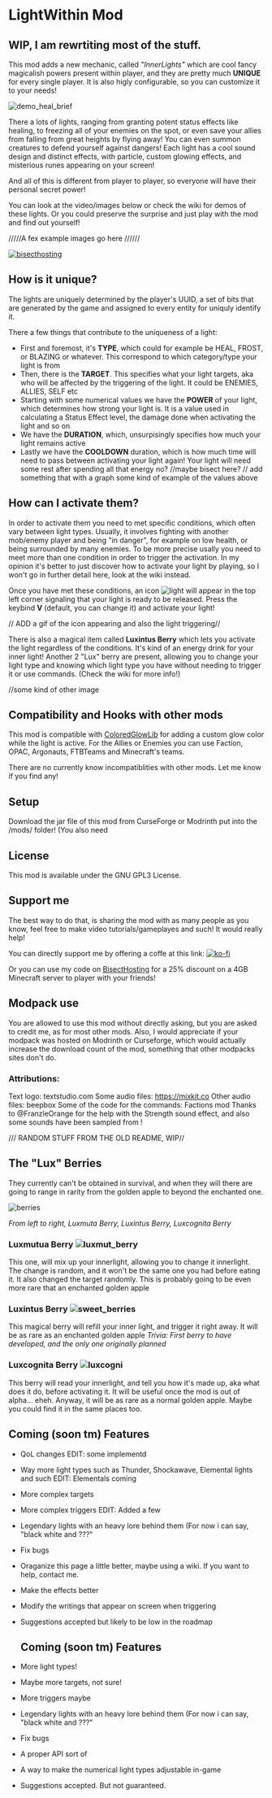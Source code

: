 # LightWithin Mod

## WIP, I am rewrtiting most of the stuff.

This mod adds a new mechanic, called *"InnerLights"* which are cool fancy magicalish powers present within player, and they are pretty much **UNIQUE** for every single
player. It is also higly configurable, so you can customize it to your needs!

![demo_heal_brief](https://user-images.githubusercontent.com/29462910/171922554-e776af80-241a-4acc-a5f8-1d0b3f26211c.gif)

There a lots of lights, ranging from granting potent status effects like healing, to freezing all of your enemies on the spot, or even save your allies from falling from great heights by flying away! You can even summon creatures to defend yourself against dangers!
Each light has a cool sound design and distinct effects, with particle, custom glowing effects, and misterious runes appearing on your screen!

And all of this is different from player to player, so everyone will have their personal secret power!

You can look at the video/images below or check the wiki for demos of these lights. Or you could preserve the surprise and just play with the mod and find out yourself!

/////A fex example images go here //////

[![bisecthosting](https://www.bisecthosting.com/partners/custom-banners/e9c85d2a-cafa-4e2f-98bf-4f62bd9e951c.png)](https://www.bisecthosting.com/LightDev)

## How is it unique?

The lights are uniquely determined by the player's UUID, a set of bits that are generated by the game and assigned to every entity for uniquly identify it. 

There a few things that contribute to the uniqueness of a light: 
- First and foremost, it's **TYPE**, which could for example be HEAL, FROST, or BLAZING or whatever. This correspond to which category/type your light is from
- Then, there is the **TARGET**. This specifies what your light targets, aka who will be affected by the triggering of the light. It could be ENEMIES, ALLIES, SELF etc
- Starting with some numerical values we have the **POWER** of your light, which determines how strong your light is. It is a value used in calculating a Status Effect level, the damage done when activating the light and so on
- We have the **DURATION**, which, unsurpisingly specifies how much your light remains active
- Lastly we have the **COOLDOWN** duration, which is how much time will need to pass between activating your light again! Your light will need some rest after spending all that energy no?
//maybe bisect here?
// add something that with a graph some kind of example of the values above

## How can I activate them?
In order to activate them you need to met specific conditions, which often vary between light types. Usually, it involves fighting with another mob/enemy player and being "in danger", for example on low health, or being surrounded by many enemies. To be more precise usally you need to meet more than one condition in order to trigger the activation. In my opinion it's better to just discover how to activate your light by playing, so I won't go in further detail here, look at the wiki instead.

Once you have met these conditions, an icon ![light](https://github.com/Emafire003/LightWithin/assets/29462910/4453adb1-5c40-4fa6-8a96-94ad8f0d2579) will appear in the top left corner signaling that your light is ready to be released. Press the keybind **V** (default, you can change it) and activate your light!

// ADD a gif of the icon appearing and also the light triggering//

There is also a magical item called **Luxintus Berry** which lets you activate the light regardless of the conditions. It's kind of an energy drink for your inner light! Another 2 "Lux" berry are present, allowing you to change your light type and knowing which light type you have without needing to trigger it or use commands. (Check the wiki for more info!)

//some kind of other image

## Compatibility and Hooks with other mods
This mod is compatible with [ColoredGlowLib]() for adding a custom glow color while the light is active.
For the Allies or Enemies you can use Faction, OPAC, Argonauts, FTBTeams and Minecraft's teams.

There are no currently know incompatiblities with other mods. Let me know if you find any!

## Setup
Download the jar file of this mod from CurseForge or Modrinth put into the /mods/ folder! (You also need 

## License
This mod is available under the GNU GPL3 License.

## Support me
The best way to do that, is sharing the mod with as many people as you know, feel free to make video tutorials/gameplayes and such! It would really help!

You can directly support me by offering a coffe at this link:
[![ko-fi](https://ko-fi.com/img/githubbutton_sm.svg)](https://ko-fi.com/S6S88307C)

Or you can use my code on [BisectHosting](https://www.bisecthosting.com/LightDev) for a 25% discount on a 4GB Minecraft server to player with your friends!

## Modpack use
You are allowed to use this mod without directly asking, but you are asked to credit me, as for most other mods. Also, I would appreciate if your modpack was hosted on Modrinth or Curseforge, which would actually increase the download count of the mod, something that other modpacks sites don't do.

### Attributions:
Text logo: textstudio.com
Some audio files: https://mixkit.co
Other audio files: beepbox
Some of the code for the commands: Factions mod
Thanks to @FranzleOrange for the help with the Strength sound effect, and also some sounds have been sampled from  !



/// RANDOM STUFF FROM THE OLD README, WIP//
## The "Lux" Berries
They currently can't be obtained in survival, and when they will there are going to range in rarity from the golden apple to beyond the enchanted one.

![berries](https://user-images.githubusercontent.com/29462910/171917861-fd2f614a-b691-4a2b-b596-eabe64e2ff65.gif)

*From left to right, Luxmuta Berry, Luxintus Berry, Luxcognita Berry*

### Luxmutua Berry ![luxmut_berry](https://user-images.githubusercontent.com/29462910/171920401-c0134016-6a9f-453d-8f4b-2afad5165b17.png)

This one, will mix up your innerlight, allowing you to change it innerlight. The change is random, and it won't be the same one you had before eating it. It also changed the target randomly. This is probably going to be even more rare that an enchanted golden apple

### Luxintus Berry ![sweet_berries](https://user-images.githubusercontent.com/29462910/171920163-2cdb1586-ded6-47ba-97ea-0d259be72187.png)

This magical berry will refill your inner light, and trigger it right away. It will be as rare as an enchanted golden apple
*Trivia: First berry to have developed, and the only one originally planned*

### Luxcognita Berry ![luxcogni](https://user-images.githubusercontent.com/29462910/171920418-17c52b5a-0fa5-497b-94a8-7e5d3ea7c3c4.png) 

This berry will read your innerlight, and tell you how it's made up, aka what does it do, before activating it. It will be useful once the mod is out of alpha... eheh. Anyway, it will be as rare as a normal golden apple. Maybe you could find it in the same places too.

## Coming (soon tm) Features
- QoL changes EDIT: some implementd
- Way more light types such as Thunder, Shockawave, Elemental lights and such EDIT: Elementals coming
- More complex targets
- More complex triggers EDIT: Added a few
- Legendary lights with an heavy lore behind them (For now i can say, "black white and ???"
- Fix bugs
- Oraganize this page a little better, maybe using a wiki. If you want to help, contact me.
- Make the effects better
- Modify the writings that appear on screen when triggering
- Suggestions accepted but likely to be low in the roadmap

  ## Coming (soon tm) Features
- More light types!
- Maybe more targets, not sure!
- More triggers maybe
- Legendary lights with an heavy lore behind them (For now i can say, "black white and ???"
- Fix bugs
- A proper API sort of
- A way to make the numerical light types adjustable in-game
- Suggestions accepted. But not guaranteed.

